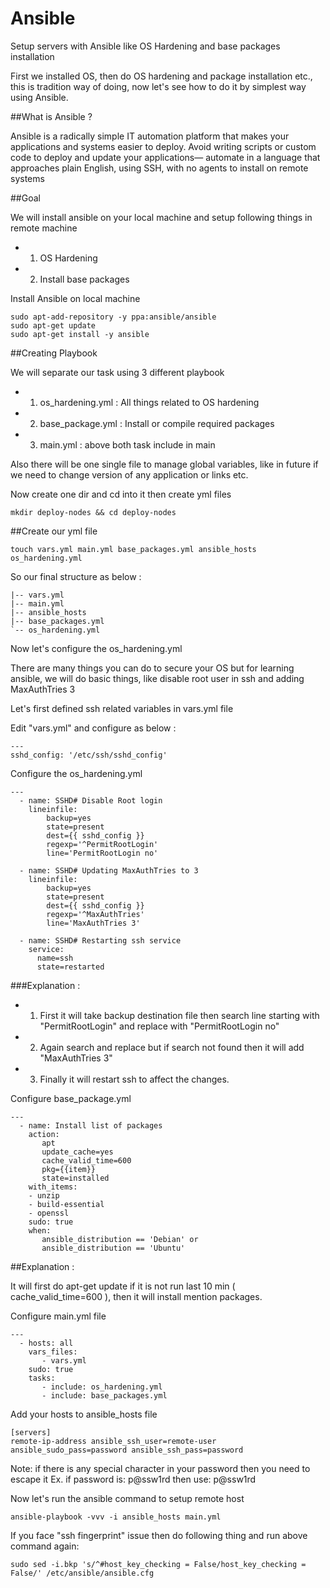 Ansible
=========

Setup servers with Ansible like OS Hardening and base packages installation  

First we installed OS, then do OS hardening and package installation etc., this is tradition way of doing, now let's see how to do it by simplest way using Ansible. 


##What is Ansible ?


Ansible is a radically simple IT automation platform that makes your applications and systems easier to deploy. Avoid writing scripts or custom code to deploy and update your applications— automate in a language that approaches plain English, using SSH, with no agents to install on remote systems   

##Goal 

We will install ansible on your local machine and setup following things in remote machine 

  - 1. OS Hardening 
  - 2. Install base packages 


Install Ansible on local machine

```
sudo apt-add-repository -y ppa:ansible/ansible
sudo apt-get update
sudo apt-get install -y ansible
```

##Creating Playbook 

We will separate our task using 3 different playbook 

  - 1. os_hardening.yml  :  All things related to OS hardening 
  - 2. base_package.yml :  Install or compile required packages
  - 3. main.yml              :  above both task include in main 

Also there will be one single file to manage global variables, like in future if we need to change version of any application or links etc. 

Now create one dir and cd into it then create yml files

```
mkdir deploy-nodes && cd deploy-nodes
```

##Create our yml file

```
touch vars.yml main.yml base_packages.yml ansible_hosts os_hardening.yml 
```

So our final structure as below :

```
|-- vars.yml
|-- main.yml
|-- ansible_hosts
|-- base_packages.yml
`-- os_hardening.yml
```

Now let's configure the os_hardening.yml

There are many things you can do to secure your OS but for learning ansible, we will do basic things, like disable root user in ssh and adding MaxAuthTries 3

Let's first defined ssh related variables in vars.yml file

Edit "vars.yml" and configure as below :

```
---
sshd_config: '/etc/ssh/sshd_config'
```


Configure the os_hardening.yml

```
---
  - name: SSHD# Disable Root login
    lineinfile:
        backup=yes
        state=present
        dest={{ sshd_config }}
        regexp='^PermitRootLogin'
        line='PermitRootLogin no'

  - name: SSHD# Updating MaxAuthTries to 3
    lineinfile:
        backup=yes
        state=present
        dest={{ sshd_config }}
        regexp='^MaxAuthTries' 
        line='MaxAuthTries 3'

  - name: SSHD# Restarting ssh service
    service:
      name=ssh
      state=restarted
```

###Explanation :

   - 1. First it will take backup destination file then search line starting with "PermitRootLogin" and replace with "PermitRootLogin no" 
   - 2. Again search and replace but if search not found then it will add "MaxAuthTries 3"
   - 3. Finally it will restart ssh to affect the changes. 

Configure base_package.yml

```
---
  - name: Install list of packages
    action:
       apt
       update_cache=yes
       cache_valid_time=600
       pkg={{item}}
       state=installed
    with_items:
    - unzip
    - build-essential
    - openssl
    sudo: true
    when:
       ansible_distribution == 'Debian' or
       ansible_distribution == 'Ubuntu'
```

##Explanation :

It will first do apt-get update if it is not run last 10 min ( cache_valid_time=600 ), then it will install mention packages. 

Configure main.yml file

```
---
  - hosts: all
    vars_files:
       - vars.yml
    sudo: true
    tasks:
       - include: os_hardening.yml
       - include: base_packages.yml
```

Add your hosts to ansible_hosts file 

```
[servers]
remote-ip-address ansible_ssh_user=remote-user ansible_sudo_pass=password ansible_ssh_pass=password
```

Note: if there is any special character in your password then you need to escape it Ex. if password is: p@ssw1rd then use: p\@ssw1rd

Now let's run the ansible command to setup remote host

```
ansible-playbook -vvv -i ansible_hosts main.yml
```

If you face "ssh fingerprint" issue  then do following thing and run above command again:

```
sudo sed -i.bkp 's/^#host_key_checking = False/host_key_checking = False/' /etc/ansible/ansible.cfg
```


